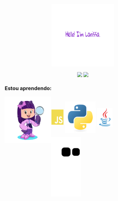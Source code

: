 <p align="center"><a href="https://github.com/1arissa"><img width="40%" alt="Hello" src="Hello.png" /></a></p>

<div align="center">
  <img height="150em" src="https://github-readme-stats.vercel.app/api?username=1arissa&show_icons=true&theme=nord&include_all_commits=true&count_public=true"/>
  <img height="150em" src="https://github-readme-stats.vercel.app/api/top-langs/?username=1arissa&layout=compact&langs_count=7&theme=nord"/>
</div>

### Estou aprendendo:

 <img align="left" alt="octocat" height="150" width="150" src="https://github.com/1arissa/1arissa/blob/3def620b4db7351956d8f747b7ea1dbf834aab43/octocat-1664052916701.png">
<div style="display: inline_block"><br>
  <img align="center" alt="Js" height="50" width="40" src="https://raw.githubusercontent.com/devicons/devicon/master/icons/javascript/javascript-plain.svg">
  <img align="center" alt="Python" height="100" width="100" src="https://raw.githubusercontent.com/devicons/devicon/master/icons/python/python-original.svg">
  <img align="center" alt="Java" height="60" width="50" src="https://raw.githubusercontent.com/devicons/devicon/master/icons/java/java-original.svg">
  
  
 

![Snake animation](https://github.com/1arissa/1arissa/blob/output/github-contribution-grid-snake.svg) 

          
